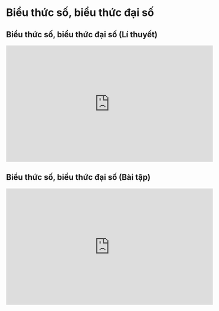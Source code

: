 # Biểu thức số, biểu thức đại số 

## Biểu thức số, biểu thức đại số (Lí thuyết)
<iframe width="560" height="315" src="https://www.youtube.com/embed/uv_ZY9bYoqo?si=O9GwTI1AZ_tyzP9X" title="YouTube video player" frameborder="0" allow="accelerometer; autoplay; clipboard-write; encrypted-media; gyroscope; picture-in-picture; web-share" referrerpolicy="strict-origin-when-cross-origin" allowfullscreen></iframe>

## Biểu thức số, biểu thức đại số (Bài tập)
<iframe width="560" height="315" src="https://www.youtube.com/embed/Vv8xlUhIgDw?si=0483LL-Q2dYEheUT" title="YouTube video player" frameborder="0" allow="accelerometer; autoplay; clipboard-write; encrypted-media; gyroscope; picture-in-picture; web-share" referrerpolicy="strict-origin-when-cross-origin" allowfullscreen></iframe>
